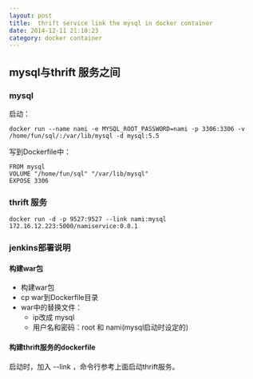 ```yaml
---
layout: post 
title:  thrift service link the mysql in docker container
date: 2014-12-11 21:10:23 
category: docker container
---
```


##  mysql与thrift 服务之间

### mysql 

启动：
	
	docker run --name nami -e MYSQL_ROOT_PASSWORD=nami -p 3306:3306 -v /home/fun/sql/:/var/lib/mysql -d mysql:5.5

写到Dockerfile中：

    FROM mysql
    VOLUME "/home/fun/sql" "/var/lib/mysql"
    EXPOSE 3306

### thrift 服务

    docker run -d -p 9527:9527 --link nami:mysql 172.16.12.223:5000/namiservice:0.0.1 

### jenkins部署说明

#### 构建war包

- 构建war包
- cp war到Dockerfile目录
- war中的替换文件：
    + ip改成 mysql
    + 用户名和密码：root 和 nami(mysql启动时设定的)

#### 构建thrift服务的dockerfile

启动时，加入 --link  ，命令行参考上面启动thrift服务。